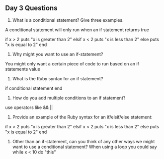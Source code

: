 ## Day 3 Questions

1. What is a conditional statement? Give three examples.

A conditional statement will only run when an if statement returns true

if x > 2
  puts "x is greater than 2"
elsif x < 2
  puts "x is less than 2"
else
  puts "x is equal to 2"
end

1. Why might you want to use an if-statement?

You might only want a certain piece of code to run based on an if statements value

1. What is the Ruby syntax for an if statement?

if
  conditional statement
end

1. How do you add multiple conditions to an if statement?

use operators like && ||

1. Provide an example of the Ruby syntax for an if/elsif/else statement:

if x > 2
  puts "x is greater than 2"
elsif x < 2
  puts "x is less than 2"
else
  puts "x is equal to 2"
end

1. Other than an if-statement, can you think of any other ways we might want to use a conditional statement?
When using a loop you could say while x < 10 do "this"
